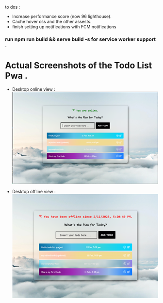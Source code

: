 to dos : 

- Increase performance score (now 96 lighthouse).
- Cache hover css and the other assests.
- finish setting up notifications with FCM notifications

### run npm run build && serve build -s for service worker support .

# Actual Screenshots of the Todo List Pwa .

- Desktop online view :
![Desktop view](public/assets/screenshots/desktop-view.PNG "Desktop view of the app")

- Desktop offline view :
![Offline desktop view](public/assets/screenshots/desktop-offline-view.PNG "Desktop offline view of the app")


